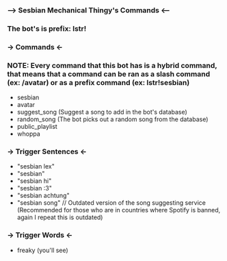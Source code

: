 ### --> Sesbian Mechanical Thingy's Commands <--

### The bot's is prefix: lstr!

### -> Commands <-

### NOTE: Every command that this bot has is a hybrid command, that means that a command can be ran as a slash command (ex: /avatar) or as a prefix command (ex: lstr!sesbian)

* sesbian
* avatar
* suggest_song (Suggest a song to add in the bot's database)
* random_song (The bot picks out a random song from the database)
* public_playlist
* whoppa

### -> Trigger Sentences <-

* "sesbian lex"
* "sesbian"
* "sesbian hi"
* "sesbian :3"
* "sesbian achtung"
* "sesbian song" // Outdated version of the song suggesting service (Recommended for those who are in countries where Spotify is banned, again I repeat this is outdated)

### -> Trigger Words <-

* freaky (you'll see)
